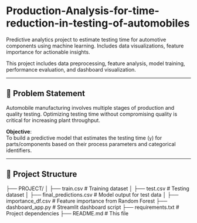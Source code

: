# Production-Analysis-for-time-reduction-in-testing-of-automobiles
Predictive analytics project to estimate testing time for automotive components using machine learning. Includes data visualizations, feature importance for actionable insights.

This project includes data preprocessing, feature analysis, model training, performance evaluation, and dashboard visualization.

---

## 📌 Problem Statement

Automobile manufacturing involves multiple stages of production and quality testing. Optimizing testing time without compromising quality is critical for increasing plant throughput.

**Objective**:  
To build a predictive model that estimates the testing time (`y`) for parts/components based on their process parameters and categorical identifiers.

---

## 📂 Project Structure
├── PROJECT/
│ ├── train.csv # Training dataset
│ ├── test.csv # Testing dataset
│ ├── final_predictions.csv # Model output for test data
│ ├── importance_df.csv # Feature importance from Random Forest
├── dashboard_app.py # Streamlit dashboard script
├── requirements.txt # Project dependencies
├── README.md # This file
